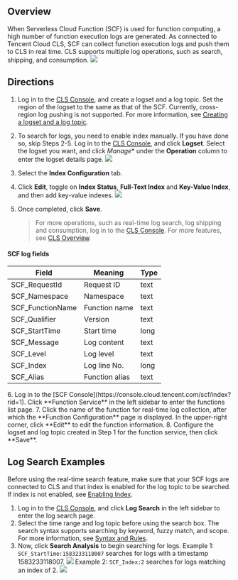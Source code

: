 ## Overview

When Serverless Cloud Function (SCF) is used for function computing, a high number of function execution logs are generated. As connected to Tencent Cloud CLS, SCF can collect function execution logs and push them to CLS in real time. CLS supports multiple log operations, such as search, shipping, and consumption.
![](https://main.qcloudimg.com/raw/77c64b4a7673bb73e4531243ba3e2523.png)

## Directions

1. Log in to the [CLS Console](https://console.cloud.tencent.com/cls), and create a logset and a log topic. Set the region of the logset to the same as that of the SCF. Currently, cross-region log pushing is not supported. For more information, see [Creating a logset and a log topic](https://intl.cloud.tencent.com/document/product/614/31592).
2. To search for logs, you need to enable index manually. If you have done so, skip Steps 2-5.
   Log in to the [CLS Console](https://console.cloud.tencent.com/cls), and click **Logset**. Select the logset you want, and click *Manage** under the **Operation** column to enter the logset details page.
	 ![](https://main.qcloudimg.com/raw/363e1286f9b00ec6822964368680cbfe.png)
3. Select the **Index Configuration** tab.
4. Click **Edit**, toggle on **Index Status**, **Full-Text Index** and **Key-Value Index**, and then add key-value indexes.
	 ![](https://main.qcloudimg.com/raw/b74e2909c6b147961aed8ab9ba4381bc.png)
5. Once completed, click **Save**.	 
   
   >For more operations, such as real-time log search, log shipping and consumption, log in to the [CLS Console](https://console.cloud.tencent.com/cls). For more features, see [CLS Overview](https://intl.cloud.tencent.com/document/product/614).
  #### SCF log fields
<table>
<thead>
<tr>
<th>Field</th>
<th>Meaning</th>
<th>Type</th>
</tr>
</thead>
<tbody><tr>
<td>SCF_RequestId</td>
<td>Request ID</td>
<td>text</td>
</tr>
<tr>
<td>SCF_Namespace</td>
<td>Namespace</td>
<td>text</td>
</tr>
<tr>
<td>SCF_FunctionName</td>
<td>Function name</td>
<td>text</td>
</tr>
<tr>
<td>SCF_Qualifier</td>
<td>Version</td>
<td>text</td>
</tr>
<tr>
<td>SCF_StartTime</td>
<td>Start time</td>
<td>long</td>
</tr>
<tr>
<td>SCF_Message</td>
<td>Log content</td>
<td>text</td>
</tr>
<tr>
<td>SCF_Level</td>
<td>Log level</td>
<td>text</td>
</tr>
<tr>
<td>SCF_Index</td>
<td>Log line No.</td>
<td>long</td>
</tr>
<tr>
<td>SCF_Alias</td>
<td>Function alias</td>
<td>text</td>
</tr>
</tbody></table>
6. Log in to the [SCF Console](https://console.cloud.tencent.com/scf/index?rid=1). Click **Function Service** in the left sidebar to enter the functions list page.
7. Click the name of the function for real-time log collection, after which the **Function Configuration** page is displayed. In the upper-right corner, click **Edit** to edit the function information.
8. Configure the logset and log topic created in Step 1 for the function service, then click **Save**.

## Log Search Examples

Before using the real-time search feature, make sure that your SCF logs are connected to CLS and that index is enabled for the log topic to be searched. If index is not enabled, see [Enabling Index](https://intl.cloud.tencent.com/document/product/614/16981).

1. Log in to the [CLS Console](https://console.cloud.tencent.com/cls), and click **Log Search** in the left sidebar to enter the log search page.
2. Select the time range and log topic before using the search box. The search syntax supports searching by keyword, fuzzy match, and scope. For more information, see [Syntax and Rules](https://intl.cloud.tencent.com/document/product/614/30439).
3. Now, click **Search Analysis** to begin searching for logs.
   Example 1: `SCF_StartTime:1583233118007` searches for logs with a timestamp 1583233118007.
   ![](https://main.qcloudimg.com/raw/157c2f861065cbad78973fc4e0258f2b.png)
   Example 2: `SCF_Index:2` searches for logs matching an index of 2.
   ![](https://main.qcloudimg.com/raw/852ffa027fe4427d10f98e9c73902d26.png)

